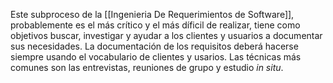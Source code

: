 Este subproceso de la [[Ingenieria De Requerimientos de Software]], probablemente es el más crítico y el más díficil de realizar, tiene como objetivos buscar, investigar y ayudar a los clientes y usuarios a documentar sus necesidades. La documentación de los requisitos deberá hacerse siempre usando el vocabulario de clientes y usarios. Las técnicas más comunes son las entrevistas, reuniones de grupo y estudio _in situ_.